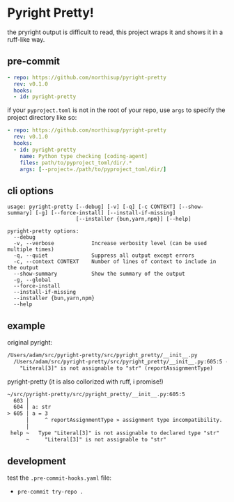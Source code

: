# Pyright Pretty!

the pryright output is difficult to read, this project wraps it and shows it in a ruff-like way.
## pre-commit


```yaml
- repo: https://github.com/northisup/pyright-pretty
  rev: v0.1.0
  hooks:
  - id: pyright-pretty
```

if your `pyproject.toml` is not in the root of your repo, use `args` to specify the project directory like so:

```yaml
- repo: https://github.com/northisup/pyright-pretty
  rev: v0.1.0
  hooks:
  - id: pyright-pretty
    name: Python type checking [coding-agent]
    files: path/to/pyproject_toml/dir/.*
    args: [--project=./path/to/pyproject_toml/dir/]
```

## cli options

```text
usage: pyright-pretty [--debug] [-v] [-q] [-c CONTEXT] [--show-summary] [-g] [--force-install] [--install-if-missing]
                      [--installer {bun,yarn,npm}] [--help]

pyright-pretty options:
  --debug
  -v, --verbose            Increase verbosity level (can be used multiple times)
  -q, --quiet              Suppress all output except errors
  -c, --context CONTEXT    Number of lines of context to include in the output
  --show-summary           Show the summary of the output
  -g, --global
  --force-install
  --install-if-missing
  --installer {bun,yarn,npm}
  --help
```

## example

original pyright:

```txt
/Users/adam/src/pyright-pretty/src/pyright_pretty/__init__.py
  /Users/adam/src/pyright-pretty/src/pyright_pretty/__init__.py:605:5 - error: Type "Literal[3]" is not assignable to declared type "str"
    "Literal[3]" is not assignable to "str" (reportAssignmentType)
```

pyright-pretty (it is also collorized with ruff, i promise!)

```txt
~/src/pyright-pretty/src/pyright_pretty/__init__.py:605:5
  603 │
  604 │ a: str
> 605 │ a = 3
      │     ^ reportAssignmentType » assignment type incompatibility.
      │
 help ~   Type "Literal[3]" is not assignable to declared type "str"
      ~     "Literal[3]" is not assignable to "str"
```


## development

test the `.pre-commit-hooks.yaml` file:

- `pre-commit try-repo .`
